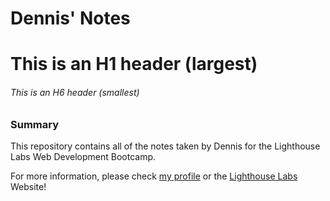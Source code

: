# Dennis' Notes
# This is an H1 header (largest)
###### This is an H6 header (smallest)

### Summary

This repository contains all of the notes taken by Dennis for the Lighthouse Labs Web Development Bootcamp.

For more information, please check [my profile](https://github.com/denniswong0106) or the [Lighthouse Labs](https://www.lighthouselabs.ca/) Website!